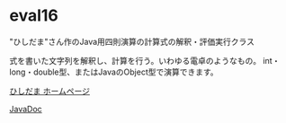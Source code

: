 # eval16

"ひしだま"さん作のJava用四則演算の計算式の解釈・評価実行クラス

式を書いた文字列を解釈し、計算を行う。いわゆる電卓のようなもの。
int・long・double型、またはJavaのObject型で演算できます。

[ひしだま ホームページ](http://www.ne.jp/asahi/hishidama/home/tech/soft/java/eval16.html)

[JavaDoc](http://www.ne.jp/asahi/hishidama/home/javadoc/index.html)